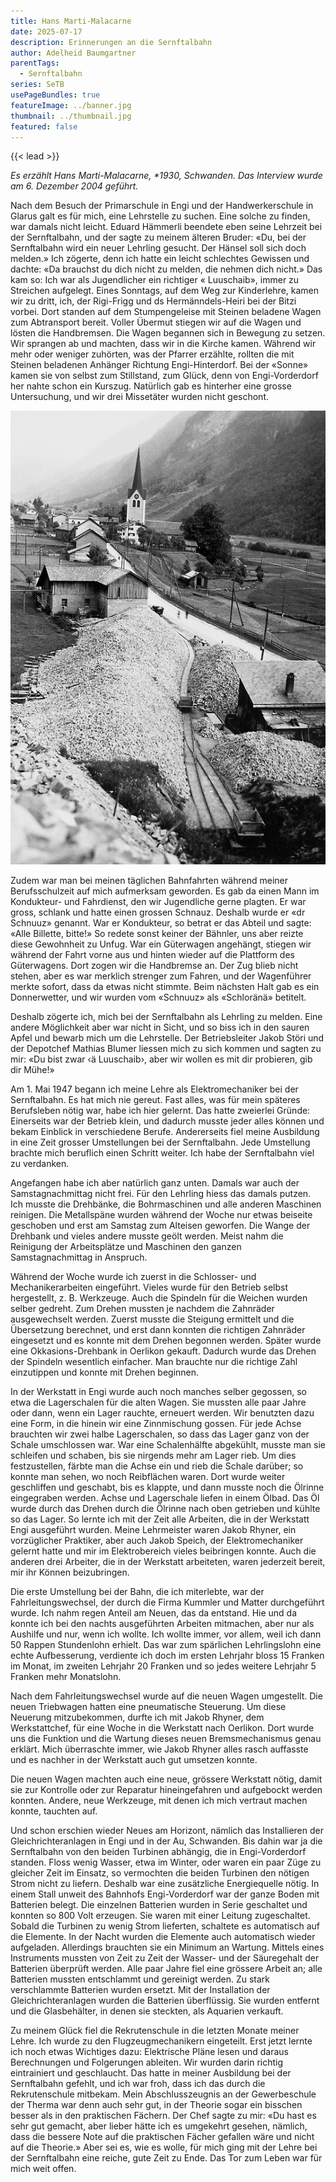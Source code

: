 ```yaml
---
title: Hans Marti-Malacarne
date: 2025-07-17
description: Erinnerungen an die Sernftalbahn
author: Adelheid Baumgartner
parentTags:
  - Sernftalbahn
series: SeTB
usePageBundles: true
featureImage: ../banner.jpg
thumbnail: ../thumbnail.jpg
featured: false
---
```


{{< lead >}}

*Es erzählt Hans Marti-Malacarne, \*1930, Schwanden. Das Interview wurde am 6. Dezember 2004 geführt.*

Nach dem Besuch der Primarschule in Engi und der Handwerkerschule in
Glarus galt es für mich, eine Lehrstelle zu suchen. Eine solche zu
finden, war damals nicht leicht. Eduard Hämmerli beendete eben seine
Lehrzeit bei der Sernftalbahn, und der sagte zu meinem älteren Bruder:
«Du, bei der Sernftalbahn wird ein neuer Lehrling gesucht. Der Hänsel
soll sich doch melden.» Ich zögerte, denn ich hatte ein leicht
schlechtes Gewissen und dachte: «Da brauchst du dich nicht zu melden,
die nehmen dich nicht.» Das kam so: Ich war als Jugendlicher ein
richtiger « Luuschaib», immer zu Streichen aufgelegt. Eines Sonntags,
auf dem Weg zur Kinderlehre, kamen wir zu dritt, ich, der Rigi-Frigg
und ds Hermänndels-Heiri bei der Bitzi vorbei. Dort standen auf dem
Stumpengeleise mit Steinen beladene Wagen zum Abtransport bereit.
Voller Übermut stiegen wir auf die Wagen und lösten die Handbremsen.
Die Wagen begannen sich in Bewegung zu setzen. Wir sprangen ab und
machten, dass wir in die Kirche kamen. Während wir mehr oder weniger
zuhörten, was der Pfarrer erzählte, rollten die mit Steinen beladenen
Anhänger Richtung Engi-Hinterdorf. Bei der «Sonne» kamen sie von
selbst zum Stillstand, zum Glück, denn von Engi-Vorderdorf her nahte
schon ein Kurszug. Natürlich gab es hinterher eine grosse
Untersuchung, und wir drei Missetäter wurden nicht geschont.

![In der Bitzi, Matt: Die Pflastersteine  wurden unten an der Strasse von den Rollwagen auf die Güterwagen gekippt. Diese blieben manchmal einige Zeit bis zum Abtransport dort stehen.](bitzi-matt.jpg)

Zudem war man bei meinen täglichen Bahnfahrten während meiner
Berufsschulzeit auf mich aufmerksam geworden. Es gab da einen Mann im
Kondukteur- und Fahrdienst, den wir Jugendliche gerne plagten. Er war
gross, schlank und hatte einen grossen Schnauz. Deshalb wurde er «dr
Schnuuz» genannt. War er Kondukteur, so betrat er das Abteil und
sagte: «Alle Billette, bitte!» So redete sonst keiner der Bähnler, uns
aber reizte diese Gewohnheit zu Unfug. War ein Güterwagen angehängt,
stiegen wir während der Fahrt vorne aus und hinten wieder auf die
Plattform des Güterwagens. Dort zogen wir die Handbremse an. Der Zug
blieb nicht stehen, aber es war merklich strenger zum Fahren, und der
Wagenführer merkte sofort, dass da etwas nicht stimmte. Beim nächsten
Halt gab es ein Donnerwetter, und wir wurden vom «Schnuuz» als
«Schloränä» betitelt.

Deshalb zögerte ich, mich bei der Sernftalbahn als Lehrling zu melden.
Eine andere Möglichkeit aber war nicht in Sicht, und so biss ich in
den sauren Apfel und bewarb mich um die Lehrstelle. Der Betriebsleiter
Jakob Störi und der Depotchef Mathias Blumer liessen mich zu sich
kommen und sagten zu mir: «Du bist zwar ‹ä Luuschaib›, aber wir wollen
es mit dir probieren, gib dir Mühe!»

Am 1. Mai 1947 begann ich meine Lehre als Elektromechaniker bei der
Sernftalbahn. Es hat mich nie gereut. Fast alles, was für mein
späteres Berufsleben nötig war, habe ich hier gelernt. Das hatte
zweierlei Gründe: Einerseits war der Betrieb klein, und dadurch musste
jeder alles können und bekam Einblick in verschiedene Berufe.
Andererseits fiel meine Ausbildung in eine Zeit grosser Umstellungen
bei der Sernftalbahn. Jede Umstellung brachte mich beruflich einen
Schritt weiter. Ich habe der Sernftalbahn viel zu verdanken.

Angefangen habe ich aber natürlich ganz unten. Damals war auch der
Samstagnachmittag nicht frei. Für den Lehrling hiess das damals
putzen. Ich musste die Drehbänke, die Bohrmaschinen und alle anderen
Maschinen reinigen. Die Metallspäne wurden während der Woche nur etwas
beiseite geschoben und erst am Samstag zum Alteisen geworfen. Die
Wange der Drehbank und vieles andere musste geölt werden. Meist nahm
die Reinigung der Arbeitsplätze und Maschinen den ganzen
Samstagnachmittag in Anspruch.

Während der Woche wurde ich zuerst in die Schlosser- und
Mechanikerarbeiten eingeführt. Vieles wurde für den Betrieb selbst
hergestellt, z. B. Werkzeuge. Auch die Spindeln für die Weichen wurden
selber gedreht. Zum Drehen mussten je nachdem die Zahnräder
ausgewechselt werden. Zuerst musste die Steigung ermittelt und die
Übersetzung berechnet, und erst dann konnten die richtigen Zahnräder
eingesetzt und es konnte mit dem Drehen begonnen werden. Später wurde
eine Okkasions-Drehbank in Oerlikon gekauft. Dadurch wurde das Drehen
der Spindeln wesentlich einfacher. Man brauchte nur die richtige Zahl
einzutippen und konnte mit Drehen beginnen.

In der Werkstatt in Engi wurde auch noch manches selber gegossen, so
etwa die Lagerschalen für die alten Wagen. Sie mussten alle paar Jahre
oder dann, wenn ein Lager rauchte, erneuert werden. Wir benutzten dazu
eine Form, in die hinein wir eine Zinnmischung gossen. Für jede Achse
brauchten wir zwei halbe Lagerschalen, so dass das Lager ganz von der
Schale umschlossen war. War eine Schalenhälfte abgekühlt, musste man
sie schleifen und schaben, bis sie nirgends mehr am Lager rieb. Um
dies festzustellen, färbte man die Achse ein und rieb die Schale
darüber; so konnte man sehen, wo noch Reibflächen waren. Dort wurde
weiter geschliffen und geschabt, bis es klappte, und dann musste noch
die Ölrinne eingegraben werden. Achse und Lagerschale liefen in einem
Ölbad. Das Öl wurde durch das Drehen durch die Ölrinne nach oben
getrieben und kühlte so das Lager. So lernte ich mit der Zeit alle
Arbeiten, die in der Werkstatt Engi ausgeführt wurden. Meine
Lehrmeister waren Jakob Rhyner, ein vorzüglicher Praktiker, aber auch
Jakob Speich, der Elektromechaniker gelernt hatte und mir im
Elektrobereich vieles beibringen konnte. Auch die anderen drei
Arbeiter, die in der Werkstatt arbeiteten, waren jederzeit bereit, mir
ihr Können beizubringen.

Die erste Umstellung bei der Bahn, die ich miterlebte, war der
Fahrleitungswechsel, der durch die Firma Kummler und Matter
durchgeführt wurde. Ich nahm regen Anteil am Neuen, das da entstand.
Hie und da konnte ich bei den nachts ausgeführten Arbeiten mitmachen,
aber nur als Aushilfe und nur, wenn ich wollte. Ich wollte immer, vor
allem, weil ich dann 50 Rappen Stundenlohn erhielt. Das war zum
spärlichen Lehrlingslohn eine echte Aufbesserung, verdiente ich doch
im ersten Lehrjahr bloss 15 Franken im Monat, im zweiten Lehrjahr 20
Franken und so jedes weitere Lehrjahr 5 Franken mehr Monatslohn.

Nach dem Fahrleitungswechsel wurde auf die neuen Wagen umgestellt. Die
neuen Triebwagen hatten eine pneumatische Steuerung. Um diese Neuerung
mitzubekommen, durfte ich mit Jakob Rhyner, dem Werkstattchef, für
eine Woche in die Werkstatt nach Oerlikon. Dort wurde uns die Funktion
und die Wartung dieses neuen Bremsmechanismus genau erklärt. Mich
überraschte immer, wie Jakob Rhyner alles rasch auffasste und es
nachher in der Werkstatt auch gut umsetzen konnte.

Die neuen Wagen machten auch eine neue, grössere Werkstatt nötig,
damit sie zur Kontrolle oder zur Reparatur hineingefahren und
aufgebockt werden konnten. Andere, neue Werkzeuge, mit denen ich mich
vertraut machen konnte, tauchten auf.

Und schon erschien wieder Neues am Horizont, nämlich das Installieren
der Gleichrichteranlagen in Engi und in der Au, Schwanden. Bis dahin
war ja die Sernftalbahn von den beiden Turbinen abhängig, die in
Engi-Vorderdorf standen. Floss wenig Wasser, etwa im Winter, oder
waren ein paar Züge zu gleicher Zeit im Einsatz, so vermochten die
beiden Turbinen den nötigen Strom nicht zu liefern. Deshalb war eine
zusätzliche Energiequelle nötig. In einem Stall unweit des Bahnhofs
Engi-Vorderdorf war der ganze Boden mit Batterien belegt. Die
einzelnen Batterien wurden in Serie geschaltet und konnten so 800 Volt
erzeugen. Sie waren mit einer Leitung zugeschaltet. Sobald die
Turbinen zu wenig Strom lieferten, schaltete es automatisch auf die
Elemente. In der Nacht wurden die Elemente auch automatisch wieder
aufgeladen. Allerdings brauchten sie ein Minimum an Wartung. Mittels
eines Instruments mussten von Zeit zu Zeit der Wasser- und der
Säuregehalt der Batterien überprüft werden. Alle paar Jahre fiel eine
grössere Arbeit an; alle Batterien mussten entschlammt und gereinigt
werden. Zu stark verschlammte Batterien wurden ersetzt. Mit der
Installation der Gleichrichteranlagen wurden die Batterien
überflüssig. Sie wurden entfernt und die Glasbehälter, in denen sie
steckten, als Aquarien verkauft.

Zu meinem Glück fiel die Rekrutenschule in die letzten Monate meiner
Lehre. Ich wurde zu den Flugzeugmechanikern eingeteilt. Erst jetzt
lernte ich noch etwas Wichtiges dazu: Elektrische Pläne lesen und
daraus Berechnungen und Folgerungen ableiten. Wir wurden darin richtig
eintrainiert und geschlaucht. Das hatte in meiner Ausbildung bei der
Sernftalbahn gefehlt, und ich war froh, dass ich das durch die
Rekrutenschule mitbekam. Mein Abschlusszeugnis an der Gewerbeschule
der Therma war denn auch sehr gut, in der Theorie sogar ein bisschen
besser als in den praktischen Fächern. Der Chef sagte zu mir: «Du hast
es sehr gut gemacht, aber lieber hätte ich es umgekehrt gesehen,
nämlich, dass die bessere Note auf die praktischen Fächer gefallen
wäre und nicht auf die Theorie.» Aber sei es, wie es wolle, für mich
ging mit der Lehre bei der Sernftalbahn eine reiche, gute Zeit zu
Ende. Das Tor zum Leben war für mich weit offen.

